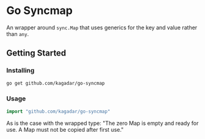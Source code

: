 # Go Syncmap

An wrapper around `sync.Map` that uses generics for the key and value rather than `any`.

## Getting Started

### Installing

```sh
go get github.com/kagadar/go-syncmap
```

### Usage

```go
import "github.com/kagadar/go-syncmap"
```

As is the case with the wrapped type: "The zero Map is empty and ready for use. A Map must not be copied after first use."
